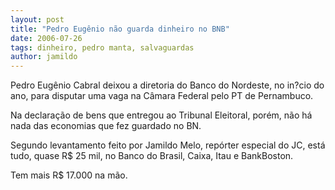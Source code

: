 ```yaml
---
layout: post
title: "Pedro Eugênio não guarda dinheiro no BNB"
date: 2006-07-26
tags: dinheiro, pedro manta, salvaguardas
author: jamildo
---
```

Pedro Eug&ecirc;nio Cabral deixou a diretoria do Banco do Nordeste, no in?cio do ano, para disputar uma vaga na C&acirc;mara Federal pelo PT de Pernambuco.

Na declara&ccedil;&atilde;o de bens que entregou ao Tribunal Eleitoral, por&eacute;m, n&atilde;o h&aacute; nada das economias que fez guardado no BN.

Segundo levantamento feito por Jamildo Melo, rep&oacute;rter especial do JC, est&aacute; tudo, quase R$ 25 mil, no Banco do Brasil, Caixa, Itau e BankBoston.

Tem mais R$ 17.000 na m&atilde;o.